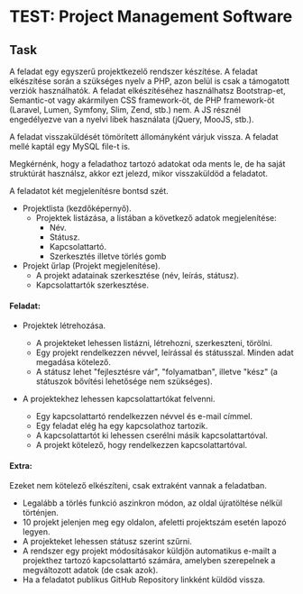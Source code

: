 # TEST: Project Management Software

## Task

A feladat egy egyszerű projektkezelő rendszer készítése. A feladat elkészítése során a szükséges nyelv a PHP, azon belül is csak a támogatott verziók használhatók. A feladat elkészítéséhez használhatsz
Bootstrap-et, Semantic-ot vagy akármilyen CSS framework-öt, de PHP framework-öt (Laravel, Lumen, Symfony, Slim, Zend, stb.) nem. A JS résznél engedélyezve van a nyelvi libek használata (jQuery,
MooJS, stb.).

A feladat visszaküldését tömörített állományként várjuk vissza. A feladat mellé kaptál egy MySQL file-t is.

Megkérnénk, hogy a feladathoz tartozó adatokat oda ments le, de ha saját struktúrát használsz, akkor ezt jelezd, mikor visszaküldöd a feladatot.

A feladatot két megjelenítésre bontsd szét.

* Projektlista (kezdőképernyő).
    * Projektek listázása, a listában a következő adatok megjelenítése:
        * Név.
        * Státusz.
        * Kapcsolattartó.
        * Szerkesztés illetve törlés gomb
* Projekt űrlap (Projekt megjelenítése).
    * A projekt adatainak szerkesztése (név, leírás, státusz).
    * Kapcsolattartók szerkesztése.

#### Feladat:

 * Projektek létrehozása.
   * A projekteket lehessen listázni, létrehozni, szerkeszteni, törölni.
   * Egy projekt rendelkezzen névvel, leírással és státusszal. Minden adat megadása kötelező.
   * A státusz lehet "fejlesztésre vár", "folyamatban", illetve "kész" (a státuszok bővítési lehetősége nem szükséges).

 * A projektekhez lehessen kapcsolattartókat felvenni.
   * Egy kapcsolattartó rendelkezzen névvel és e-mail címmel.
   * Egy feladat elég ha egy kapcsolathoz tartozik.
   * A kapcsolattartót ki lehessen cserélni másik kapcsolattartóval.
   * A projekt kötelező, hogy rendelkezzen kapcsolattartóval.

#### Extra:

Ezeket nem kötelező elkészíteni, csak extraként vannak a feladatban.

* Legalább a törlés funkció aszinkron módon, az oldal újratöltése nélkül történjen.
* 10 projekt jelenjen meg egy oldalon, afeletti projektszám esetén lapozó legyen.
* A projekteket lehessen státusz szerint szűrni.
* A rendszer egy projekt módosításakor küldjön automatikus e-mailt a projekthez tartozó kapcsolattartó számára, amelyben szerepelnek a megváltozott adatok (de csak azok).
* Ha a feladatot publikus GitHub Repository linkként küldöd vissza.
